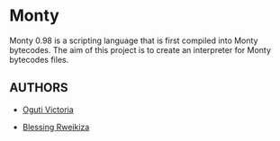 # Monty
Monty 0.98 is a scripting language that is first compiled into Monty bytecodes. The aim of this project is to create an interpreter for Monty bytecodes files.

## AUTHORS
- [Oguti Victoria](https://github.com/victoria-20)

- [Blessing Rweikiza](https://linktr.ee/blessnathan01)

